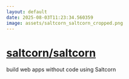 ```yaml
---
layout: default
date: 2025-08-03T11:23:34.560359
image: assets/saltcorn_saltcorn_cropped.png
---
```


# [saltcorn/saltcorn](https://github.com/saltcorn/saltcorn)

build web apps without code using Saltcorn
